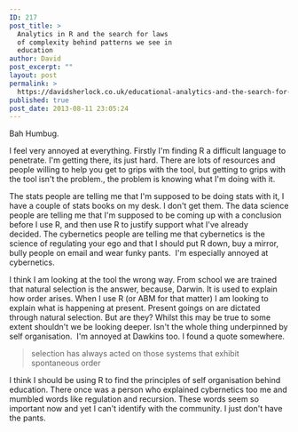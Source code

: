 ```yaml
---
ID: 217
post_title: >
  Analytics in R and the search for laws
  of complexity behind patterns we see in
  education
author: David
post_excerpt: ""
layout: post
permalink: >
  https://davidsherlock.co.uk/educational-analytics-and-the-search-for-laws-of-complexity-behind-patterns-we-see-in-education/
published: true
post_date: 2013-08-11 23:05:24
---
```

Bah Humbug.

I feel very annoyed at everything. Firstly I'm finding R a difficult language to penetrate. I'm getting there, its just hard. There are lots of resources and people willing to help you get to grips with the tool, but getting to grips with the tool isn't the problem., the problem is knowing what I'm doing with it.

The stats people are telling me that I'm supposed to be doing stats with it, I have a couple of stats books on my desk. I don't get them. The data science people are telling me that I'm supposed to be coming up with a conclusion before I use R, and then use R to justify support what I've already decided. The cybernetics people are telling me that cybernetics is the science of regulating your ego and that I should put R down, buy a mirror, bully people on email and wear funky pants.  I'm especially annoyed at cybernetics.

I think I am looking at the tool the wrong way. From school we are trained that natural selection is the answer, because, Darwin. It is used to explain how order arises. When I use R (or ABM for that matter) I am looking to explain what is happening at present. Present goings on are dictated through natural selection. But are they? Whilst this may be true to some extent shouldn't we be looking deeper. Isn't the whole thing underpinned by self organisation.  I'm annoyed at Dawkins too. I found a quote somewhere.
<blockquote>selection has always acted on those systems that exhibit spontaneous order</blockquote>
I think I should be using R to find the principles of self organisation behind education. There once was a person who explained cybernetics too me and mumbled words like regulation and recursion. These words seem so important now and yet I can't identify with the community. I just don't have the pants.

&nbsp;